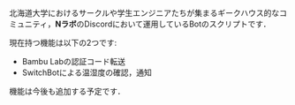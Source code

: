 北海道大学におけるサークルや学生エンジニアたちが集まるギークハウス的なコミュニティ，**Nラボ**のDiscordにおいて運用しているBotのスクリプトです．  

現在持つ機能は以下の2つです:  
- Bambu Labの認証コード転送
- SwitchBotによる温湿度の確認，通知

機能は今後も追加する予定です．
